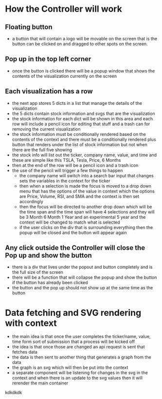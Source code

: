 # How the Controller will work

## Floating button

- a button that will contain a logo will be movable on the screen that is the
  button can be clicked on and dragged to other spots on the screen. 

## Pop up in the top left corner

- once the button is clicked there will be a popup window that shows the
  contents of the visualization currently on the screen

## Each visualization has a row

- the next app stores 5 dicts in a list that manage the details of the
  visualization 
- the 5 dicts contain stock information and svgs that are the visualization
- the stock information for each dict will be shown in this area and each row
  will include a pencil icon for editing that stuff and a trash can for removing
  the current visualization
- the stock information must be conditionally rendered based on the contents of
  the context and there must be a conditionally rendered plus button that
  renders under the list of stock information but not when there are the full
  five showing
- the stock info will list out the ticker, company name, value, and time and
  these are simple like this TSLA, Tesla, Price, 6 Months
- then at the end of the row will be a pencil icon and a trash icon
- the use of the pencil will trigger a few things to happen
    - the company name will switch into a search bar input that changes sets the
      variables in the context for the ticker 
    - then when a selection is made the focus is moved to a drop down menu that
      has the options of the value in context which the options are Price,
      Volume, RSI, and SMA and the context is then set accordingly
    - then the focus will be directed to another drop down which will be the
      time span and the time span will have 4 selections and they will be 3 
      Month 6 Month 1 Year and an experimental 5 year and the context will be
      changed to match what is selected
    - if the user clicks on the div that is surrounding everything then the
      popup will be closed and the button will appear again

## Any click outside the Controller will close the Pop up and show the button

- there is a div that lives under the popout and button completely and is the
  full size of the screen 
- there will be a function that will collapse the popup and show the button if 
  the button has already been clicked
- the button and the pop up should not show up at the same time as the button


# Data fetching and SVG rendering with context

- the main idea is that once the user completes the ticker/name, value, time
  form sort of submission that a process will be kicked off 
- the idea is that once those are changed an api request is sent that fetches
  data 
- the data is then sent to another thing that generates a graph from the data 
- the graph is an svg which will then be put into the context 
- a separate component will be listening for changes in the svg in the context
  and when there is an update to the svg values then it will rerender the main
  container




kdkdkdk

